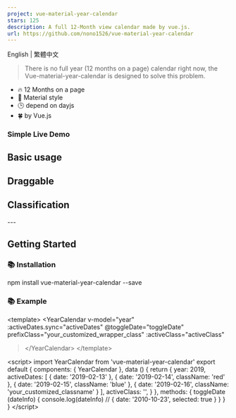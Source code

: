 ```yaml
---
project: vue-material-year-calendar
stars: 125
description: A full 12-Month view calendar made by vue.js.
url: https://github.com/nono1526/vue-material-year-calendar
---
```


English | 繁體中文

> There is no full year (12 months on a page) calendar right now, the Vue-material-year-calendar is designed to solve this problem.

-   🔥 12 Months on a page
-   🌈 Material style
-   🕒 depend on dayjs
-   🍀 by Vue.js

### Simple Live Demo

Basic usage
-----------

Draggable
---------

Classification
--------------

\---

Getting Started
---------------

### 📚 Installation

npm install vue-material-year-calendar --save

### 📚 Example

<template\>
  <YearCalendar
    v-model\="year"
    :activeDates.sync\="activeDates"
    @toggleDate\="toggleDate"
    prefixClass\="your\_customized\_wrapper\_class"
    :activeClass\="activeClass"
  ></YearCalendar\>
</template\>

<script\>
import YearCalendar from 'vue-material-year-calendar'
export default {
  components: { YearCalendar },
  data () {
    return {
      year: 2019,
      activeDates: \[
        { date: '2019-02-13' },
        { date: '2019-02-14', className: 'red' },
        { date: '2019-02-15', className: 'blue' },
        { date: '2019-02-16', className: 'your\_customized\_classname' }
      \],
      activeClass: '',
    }
  },
  methods: {
    toggleDate (dateInfo) {
      console.log(dateInfo)  // { date: '2010-10-23', selected: true }
    }
  }
}
</script\>

<style lang\="stylus"\>
.your\_customized\_wrapper\_class
  background-color: #0aa
  color: white
  &.red
    background-color: red
    color: white
    &:after
      background-image url('./assets/baseline-remove\_circle-24px.svg')
      background-size 100% 100%
  &.blue
    background-color: #0000aa
    color: white
  &.your\_customized\_classname
    background-color: yellow
    color: black
</style\>

📚 props
--------

### v-model

-   Type: `String` | `Number`
-   Required: `true`

The year to be display.

### activeDates.sync

-   Type: `Array of objects`
-   Required: `true`
-   Default: `[]` Your selected dates.

If you set `className` attributes, you can customize it style in CSS.

ex:

  \[
    { date: '2019-02-13' },
    { date: '2019-02-14', className: 'red' },
    { date: '2019-02-15', className: 'blue' },
    { date: '2019-02-16', className: 'your\_customized\_classname' }
  \],

### prefixClass

-   Type: `String`
-   Default: `calendar--active`
-   Required: `true`

A wrapper classname for customized css. Set `prefixClass`'s value, then use it value as a class wrapper in CSS.

ex:

<template\>
<year-calendar
  ...
  prefixClass\="your\_customized\_wrapper\_class"
></year-calendar\>
</template\>

<style lang\="stylus"\>
.your\_customized\_wrapper\_class
  background-color: #0aa
  color: white
  &.red
    background-color: #a00
    color: white
    &:after
      background-image url('./assets/baseline-remove\_circle-24px.svg')
      background-size 100% 100%
  &.blue
    background-color: #0000aa
    color: white
  &.your\_customized\_classname
    background-color: yellow
    color: black
</style\>

### activeClass

-   Type: `String` (default class: info or warning )
-   Default: `''`(empty string)

The classname you want to toggle. For example, set `activeClass` to `my_red` first. Then you click a date on calendar, the date will be add/remove with `my_red` class.

### lang

-   Type: `String`
-   Default: `en`

Choose language to displayed.

`en`: English, `tw`: 繁體中文, `pt`: Português, `de`: Deutsch, `pl`: Polish, `ru`: Русский

### showYearSelector

-   Type: `Boolean`
-   Default: `true`

Show or hide the years selector on top of the calendar.

ex:

:showYearSelector\="false"

### hideSunday

-   Type: `Boolean`
-   Default: `false`

Hide or show all sundays in the calendar.

ex:

:hideSunday\="true"

### hideWeekend

-   Type: `Boolean`
-   Default: `false`

Hide or show all weekends (saturdays and sundays) in the calendar.

ex:

:hideWeekend\="true"

📚 event
--------

### @toggleDate

-   Type: `function`

Function will be called when you select/unselect a date.

ex:

<template\>
  <YearCalendar
    @toggleDate\="myToggleDate"
  ></YearCalendar\>
</template\>

<script\>
  .....
  methods: {
    myToggleDate (dateInfo) {
      console.log(dateInfo) // { date: '2010-10-23', selected: true }
    }
  }
</script\>

### @monthClick

-   $event: `{ year: 2021, month: 1, monthTitle: 'January' }`

Trigger when user click month title.

ex:

<template\>
  <YearCalendar
    @monthClickEvent\="monthClick"
  ></YearCalendar\>
</template\>

<script\>
  .....
  methods: {
    monthClick (monthYearInfo) {
      console.log(monthYearInfo) // { year: 2021, month: 1, monthTitle: 'January' }
    }
  }
</script\>
